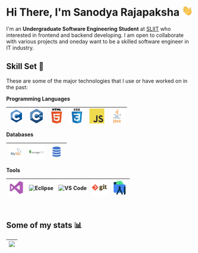 <h1>Hi There, I'm Sanodya Rajapaksha <img  src="https://raw.githubusercontent.com/ABSphreak/ABSphreak/master/gifs/Hi.gif" width="30px"></h1>

I'm an **Undergraduate Software Engineering Student** at [SLIIT](https://www.sliit.lk/) who interested in frontend and backend developing. I am open to collaborate with various projects and oneday want to be a skilled software engineer in IT industry.

## Skill Set :muscle:

These are some of the major technologies that I use or have worked on in the past:

**Programming Languages**

| <img title="C" alt="C" width="40px" src="https://raw.githubusercontent.com/github/explore/master/topics/c/c.png"> | <img title="CPP" alt="CPP" width="40px" src="https://raw.githubusercontent.com/github/explore/master/topics/cpp/cpp.png" /> | <img alt="HTML" title="HTML" width="40px" src="https://raw.githubusercontent.com/github/explore/master/topics/html/html.png"> |<img alt="CSS" title="CSS" width="40px" src="https://raw.githubusercontent.com/github/explore/master/topics/css/css.png"> | <img alt="JS" title="JavaScript" width="40px" src="https://raw.githubusercontent.com/github/explore/master/topics/javascript/javascript.png"> |<img alt="JAVA" title="Java" width="40px" src="https://raw.githubusercontent.com/github/explore/master/topics/java/java.png"> |
|------|-------|-----|-----|------|------|



<!-- **Libraries and Frameworks**

| <img title="TensorFlow" alt="TensorFlow" width="40px" src="https://raw.githubusercontent.com/github/explore/master/topics/tensorflow/tensorflow.png"> | <img title="Keras" alt="Keras" width="40px" src="https://upload.wikimedia.org/wikipedia/commons/thumb/a/ae/Keras_logo.svg/240px-Keras_logo.svg.png"> | <img title="Scikit-Learn" alt="Scikit Learn" width="40px" src="https://raw.githubusercontent.com/github/explore/master/topics/scikit-learn/scikit-learn.png"> | <img title="OpenCV" alt="OpenCV" width="40px" src="https://raw.githubusercontent.com/github/explore/master/topics/opencv/opencv.png">     | <img title="Docker" alt="Docker" width="40px" src="https://raw.githubusercontent.com/github/explore/master/topics/docker/docker.png"> |
| ----------------------------------------------------------------------------------------------------------------------------------------------------- | ---------------------------------------------------------------------------------------------------------------------------------------------------- | ------------------------------------------------------------------------------------------------------------------------------------------------------------- | ----------------------------------------------------------------------------------------------------------------------------------------- | ------------------------------------------------------------------------------------------------------------------------------------- |
| <img title="Flask" alt="Flask" width="40px" src="https://raw.githubusercontent.com/github/explore/master/topics/flask/flask.png">                     | <img title="Django" alt="Django" width="40px" src="https://raw.githubusercontent.com/github/explore/master/topics/django/django.png">                | <img title="jQuery" alt="jQuery" width="40px" src="https://raw.githubusercontent.com/github/explore/master/topics/jquery/jquery.png">                         | <img title="GrahpQL" alt="GraphQL" width="40px" src="https://raw.githubusercontent.com/github/explore/master/topics/graphql/graphql.png"> | <img title="Selenium" alt="Selenium" width="40px" src="https://img.icons8.com/color/48/000000/selenium-test-automation.png">          | -->

<!-- **Cloud**

| <img title="AWS" alt="AWS" width="40px" src="https://raw.githubusercontent.com/github/explore/main/topics/aws/aws.png"> | <img title="Heroku" alt="Heroku" width="40px" src="https://img.icons8.com/color/48/000000/heroku.png"> |
| ----------------------------------------------------------------------------------------------------------------------- | ------------------------------------------------------------------------------------------------------ | -->

**Databases**

| <img title="SQL" alt="SQL" width="40px" src="https://raw.githubusercontent.com/github/explore/master/topics/mysql/mysql.png"> | <img title="MongoDB" alt="MongoDB" width="40px" src="https://raw.githubusercontent.com/github/explore/master/topics/mongodb/mongodb.png"> | <img title="sql" alt="sql" width="40px" src="https://raw.githubusercontent.com/github/explore/master/topics/sql/sql.png"> <br> |
| ------------------------------------------------------------------------------------------------------------------------- | ----------------------------------------------------------------------------------------------------------------------------------------- | ---------------------------------------------------------------------------------------------------------------------------------------------------------------------- |

**Tools**

| <img title="Visual Studio" alt="Visual Studio" width="40px" src="./visual%20studio.png"> | <img title="Eclipse" alt="Eclipse" width="40px" src="https://cdn.freebiesupply.com/logos/large/2x/eclipse-11-logo-png-transparent.png"> | <img title="VS Code" alt="VS Code" width="40px" src="https://img.icons8.com/fluent/48/000000/visual-studio-code-2019.png"> | <img title="git" alt="git" width="40px" src="https://raw.githubusercontent.com/github/explore/master/topics/git/git.png"> | <img title="Android Studio" alt="Android" width="40px" src="./android-studio-icon.webp"> |
| ------------------------------------------------------------------------------------------------------------------------------------- | -------------------------------------------------------------------------------------------------- | -------------------------------------------------------------------------------------------------------------------------- | ------------------------------------------------------------------------------------------------------------------------- | -------------------------------------------------------------------------------------------------------------------------------------------------------------------- |
<br>

## Some of my stats :bar_chart:

| <img src="https://github-readme-stats.vercel.app/api?username=IT21504204&show_icons=true&theme=radical&include_all_commits=true">
| ---------------------------------------------------------------------------------------------------------------------------------- | 

<br>
<!-- 
## Let's Connect :handshake:

| <a href="https://www.linkedin.com/in/tusharmit/"><img src="https://cdn2.iconfinder.com/data/icons/social-media-2285/512/1_Linkedin_unofficial_colored_svg-128.png" width="40"></a> | <a href="https://www.kaggle.com/techytushar/"><img src="https://www.vectorlogo.zone/logos/kaggle/kaggle-icon.svg" width="40"></a> |
| ---------------------------------------------------------------------------------------------------------------------------------------------------------------------------------- | --------------------------------------------------------------------------------------------------------------------------------- |

### Here is a random meme for you, to make your day better
(*PS: Refresh the page to see a new meme* :wink: )

<a href="https://github.com/techytushar/random-memer"><img src='https://random-memer.herokuapp.com/' title="Meme" alt="Please refresh the page if the meme doesn't show up." height="400"></a> -->